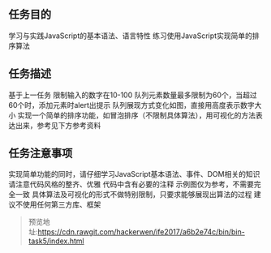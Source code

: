 ## 任务目的
学习与实践JavaScript的基本语法、语言特性
练习使用JavaScript实现简单的排序算法
## 任务描述
基于上一任务
限制输入的数字在10-100
队列元素数量最多限制为60个，当超过60个时，添加元素时alert出提示
队列展现方式变化如图，直接用高度表示数字大小
实现一个简单的排序功能，如冒泡排序（不限制具体算法），用可视化的方法表达出来，参考见下方参考资料
## 任务注意事项
实现简单功能的同时，请仔细学习JavaScript基本语法、事件、DOM相关的知识
请注意代码风格的整齐、优雅
代码中含有必要的注释
示例图仅为参考，不需要完全一致
具体算法及可视化的形式不做特别限制，只要求能够展现出算法的过程
建议不使用任何第三方库、框架

>预览地址:https://cdn.rawgit.com/hackerwen/ife2017/a6b2e74c/bin/bin-task5/index.html